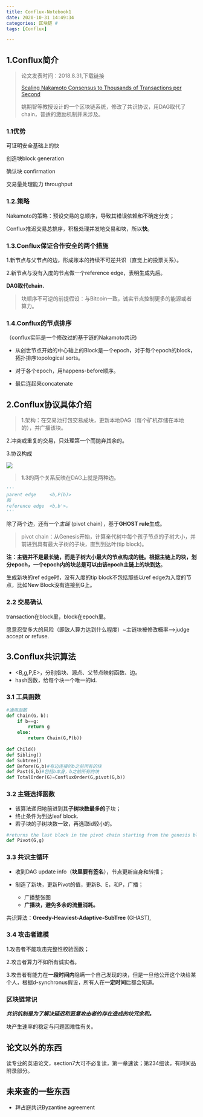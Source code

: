 ```yaml
---
title: Conflux-Notebook1
date: 2020-10-31 14:49:34
categories: 区块链 #
tags: [Conflux]

---
```


## 1.Conflux简介

> 论文发表时间：2018.8.31,下载链接
>
> [Scaling Nakamoto Consensus to Thousands of Transactions per Second](https://arxiv.org/pdf/1805.03870)  
>
> 姚期智等教授设计的一个区块链系统，修改了共识协议，用DAG取代了chain，普适的激励机制并未涉及。

<!--more-->

### 1.1优势

可证明安全基础上的快

创造块block generation

确认块 confirmation

交易量处理能力 throughput

### 1.2.策略

Nakamoto的策略：预设交易的总顺序，导致其错误依赖和不确定分支；

Conflux推迟交易总排序，积极处理并发地交易和块，所以**快**。

### 1.3.Conflux保证合作安全的两个措施

1.新节点与父节点的边，形成账本的持续不可逆共识（直觉上的投票关系）。

2.新节点与没有入度的节点做一个reference edge，表明生成先后。



**DAG取代chain.**

> 块顺序不可逆的前提假设：与Bitcoin一致，诚实节点控制更多的能源或者算力。

### 1.4.Conflux的节点排序

（conflux实际是一个修改过的基于链的Nakamoto共识)

- 从创世节点开始的中心轴上的Block是一个epoch，对于每个epoch的block，拓扑排序topological sorts。

- 对于各个epoch，用happens-before顺序。
- 最后连起来concatenate



## 2.Conflux协议具体介绍

> 1.架构：在交易池打包交易成块，更新本地DAG（每个矿机存储在本地的），并广播该块。

2.冲突或重复的交易，只处理第一个而抛弃其余的。

3.协议构成

![](20201031185208.png)  

>  **1.3**的两个关系反映在DAG上就是两种边。

```python
'''
parent edge		<b,P(b)>
和
reference edge	<b,b'>。
'''

```



除了两个边，还有一个*主链* (pivot chain），基于**GHOST rule**生成。

>  pivot chain：从Genesis开始，计算亲代树中每个孩子节点的子树大小，并前进到具有最大子树的子块，直到到达叶(tip block)。

**注：主链并不是最长链，而是子树大小最大的节点构成的链。**根据主链上的块，划分epoch，一个epoch内的块总是可以由该epoch主链上的块**到达**。

生成新块的ref edge时，没有入度的tip block不包括那些以ref edge为入度的节点，比如New Block没有连接到G上。

### 2.2 交易确认

transaction在block里，block在epoch里。  

愿意忍受多大的风险（即敌人算力达到什么程度）~主链块被修改概率-->judge accept or refuse.



## 3.Conflux共识算法

- <B,g,P,E>，分别指块、源点、父节点映射函数、边。
- hash函数，给每个块一个唯一的id.

### 3.1 工具函数

```python
#通用函数
def Chain(G，b):
    if b==g:
   		return g
    else:
        return Chain(G,P(b))
    
def Child()
def Sibling()
def Subtree()
def Before(G,b)#有边连接的b之前所有的块
def Past(G,b)#包括b本身，b之前所有的块
def TotalOrder(G)=ConfluxOrder(G,pivot(G,b))
```

### 3.2 主链选择函数

- 该算法递归地前进到其**子树块数最多的**子块；
- 终止条件为到达leaf block.
- 若子块的子树块数一致，再选取id较小的。

```python
#returns the last block in the pivot chain starting from the genesis block g
def Pivot(G,g)

```

### 3.3 共识主循环

- 收到DAG update info（**块里要有签名**），节点更新自身和转播；

- 制造了新块，更新Pivot的值，更新B、E，和P，广播；
  - 广播整张图
  - **广播块，避免多余的流量消耗。**

共识算法：**Greedy-Heaviest-Adaptive-SubTree** (GHAST),



### 3.4 攻击者建模

1.攻击者不能攻击完整性校验函数；

2.攻击者算力不如所有诚实者。

3.攻击者有能力在**一段时间内**隐瞒一个自己发现的块，但是一旦他公开这个块给某个人，根据d-synchronus假设，所有人在**一定时间**后都会知道。

### 区块链常识

***共识机制是为了解决延迟和恶意攻击者的存在造成的块冗余和。***

块产生速率的稳定与问题困难性有关。



## 论文以外的东西

读专业的英语论文，section7大可不必复读，第一章速读；第234细读，有时间品附录部分。



## 未来查的一些东西

- 拜占庭共识Byzantine agreement
